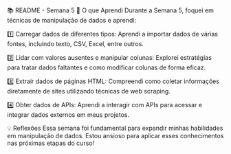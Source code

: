 📚 README - Semana 5
📝 O que Aprendi
Durante a Semana 5, foquei em técnicas de manipulação de dados e aprendi:

1️⃣ Carregar dados de diferentes tipos: Aprendi a importar dados de várias fontes, incluindo texto, CSV, Excel, entre outros.

2️⃣ Lidar com valores ausentes e manipular colunas: Explorei estratégias para tratar dados faltantes e como modificar colunas de forma eficaz.

3️⃣ Extrair dados de páginas HTML: Compreendi como coletar informações diretamente de sites utilizando técnicas de web scraping.

4️⃣ Obter dados de APIs: Aprendi a interagir com APIs para acessar e integrar dados externos em meus projetos.

💡 Reflexões
Essa semana foi fundamental para expandir minhas habilidades em manipulação de dados. Estou ansioso para aplicar esses conhecimentos nas próximas etapas do curso!